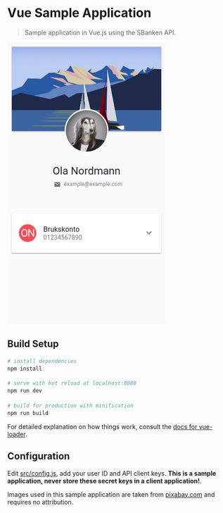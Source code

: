 # Vue Sample Application

> Sample application in Vue.js using the SBanken API.

![Example Screenshot](src/assets/img/screenshot.png?raw=true "Example")

## Build Setup

``` bash
# install dependencies
npm install

# serve with hot reload at localhost:8080
npm run dev

# build for production with minification
npm run build
```

For detailed explanation on how things work, consult the [docs for vue-loader](http://vuejs.github.io/vue-loader).

## Configuration

Edit [src/config.js](./src/config.js), add your user ID and API client keys. **This is a sample application, never store these secret keys in a client application!**.

Images used in this sample application are taken from [pixabay.com](https://pixabay.com/) and requires no attribution.
